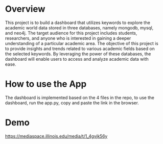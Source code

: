 # Overview
This project is to build a dashboard that utilizes keywords to explore the academic world data stored in three databases, namely mongodb, mysql, and neo4j. The target audience for this project includes students, researchers, and anyone who is interested in gaining a deeper understanding of a particular academic area. The objective of this project is to provide insights and trends related to various academic fields based on the selected keywords. By leveraging the power of these databases, the dashboard will enable users to access and analyze academic data with ease. 

# How to use the App
The dashboard is implemented based on the 4 files in the repo, to use the dashboard, run the app.py, copy and paste the link in the browser. 
 
# Demo
https://mediaspace.illinois.edu/media/t/1_4gvjk56y

